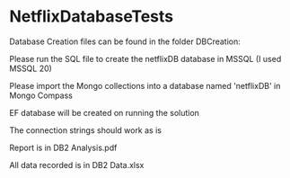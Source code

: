 # NetflixDatabaseTests

Database Creation files can be found in the folder DBCreation: 

Please run the SQL file to create the netflixDB database in MSSQL (I used MSSQL 20)

Please import the Mongo collections into a database named 'netflixDB' in Mongo Compass

EF database will be created on running the solution


The connection strings should work as is

Report is in DB2 Analysis.pdf

All data recorded is in DB2 Data.xlsx

